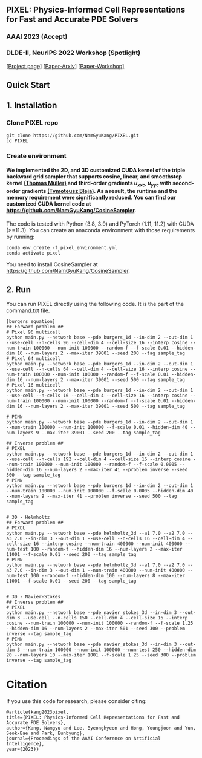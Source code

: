 ## PIXEL: Physics-Informed Cell Representations for Fast and Accurate PDE Solvers
### AAAI 2023 (Accept)
### DLDE-II, NeurIPS 2022 Workshop (Spotlight)
[[Project page]](https://namgyukang.github.io/PIXEL/) [[Paper-Arxiv]](https://arxiv.org/abs/2207.12800) [[Paper-Workshop]](https://openreview.net/forum?id=t49TL3qzma)

## Quick Start

## 1. Installation

### Clone PIXEL repo

```
git clone https://github.com/NamGyuKang/PIXEL.git
cd PIXEL
```

### Create environment

#### We implemented the 2D, and 3D customized CUDA kernel of the triple backward grid sampler that supports cosine, linear, and smoothstep kernel [(Thomas Müller)](https://nvlabs.github.io/instant-ngp/) and third-order gradients $u_{xxc}, u_{yyc}$ with second-order gradients [(Tymoteusz Bleja)](https://github.com/tymoteuszb/smooth-sampler.git). As a result, the runtime and the memory requirement were significantly reduced. You can find our customized CUDA kernel code at https://github.com/NamGyuKang/CosineSampler.

The code is tested with Python (3.8, 3.9) and PyTorch (1.11, 11.2) with CUDA (>=11.3). 
You can create an anaconda environment with those requirements by running:

```
conda env create -f pixel_environment.yml
conda activate pixel
```
You need to install CosineSampler at https://github.com/NamGyuKang/CosineSampler.

## 2. Run
You can run PIXEL directly using the following code. It is the part of the command.txt file.
```
[burgers equation]
## Forward problem ##
# Pixel 96 multicell
python main.py --network base --pde burgers_1d --in-dim 2 --out-dim 1 --use-cell --n-cells 96 --cell-dim 4 --cell-size 16 --interp cosine --num-train 100000 --num-init 100000 --random-f --f-scale 0.01 --hidden-dim 16 --num-layers 2 --max-iter 39001 --seed 200 --tag sample_tag
# Pixel 64 multicell
python main.py --network base --pde burgers_1d --in-dim 2 --out-dim 1 --use-cell --n-cells 64 --cell-dim 4 --cell-size 16 --interp cosine --num-train 100000 --num-init 100000 --random-f --f-scale 0.01 --hidden-dim 16 --num-layers 2 --max-iter 39001 --seed 500 --tag sample_tag
# Pixel 16 multicell
python main.py --network base --pde burgers_1d --in-dim 2 --out-dim 1 --use-cell --n-cells 16 --cell-dim 4 --cell-size 16 --interp cosine --num-train 100000 --num-init 100000 --random-f --f-scale 0.01 --hidden-dim 16 --num-layers 2 --max-iter 39001 --seed 500 --tag sample_tag

# PINN
python main.py --network base --pde burgers_1d --in-dim 2 --out-dim 1 --num-train 100000 --num-init 100000 --f-scale 0.01 --hidden-dim 40 --num-layers 9 --max-iter 39001 --seed 200 --tag sample_tag

## Inverse problem ##
# PIXEL
python main.py --network base --pde burgers_1d --in-dim 2 --out-dim 1 --use-cell --n-cells 192 --cell-dim 4 --cell-size 16 --interp cosine --num-train 100000 --num-init 100000 --random-f --f-scale 0.0005 --hidden-dim 16 --num-layers 2 --max-iter 41 --problem inverse --seed 500 --tag sample_tag
# PINN
python main.py --network base --pde burgers_1d --in-dim 2 --out-dim 1 --num-train 100000 --num-init 100000 --f-scale 0.0005 --hidden-dim 40 --num-layers 9 --max-iter 41 --problem inverse --seed 500 --tag sample_tag


# 3D - Helmholtz
## Forward problem ##
# PIXEL
python main.py --network base --pde helmholtz_3d --a1 7.0 --a2 7.0 --a3 7.0 --in-dim 3 --out-dim 1 --use-cell --n-cells 16 --cell-dim 4 --cell-size 16 --interp cosine --num-train 400000 --num-init 400000 --num-test 100 --random-f --hidden-dim 16 --num-layers 2 --max-iter 11001 --f-scale 0.01 --seed 200 --tag sample_tag 
# PINN
python main.py --network base --pde helmholtz_3d --a1 7.0 --a2 7.0 --a3 7.0 --in-dim 3 --out-dim 1 --num-train 400000 --num-init 400000 --num-test 100 --random-f --hidden-dim 100 --num-layers 8 --max-iter 11001 --f-scale 0.01 --seed 200 --tag sample_tag 


# 3D - Navier-Stokes
## Inverse problem ##
# PIXEL
python main.py --network base --pde navier_stokes_3d --in-dim 3 --out-dim 3 --use-cell --n-cells 150 --cell-dim 4 --cell-size 16 --interp cosine --num-train 100000 --num-init 100000 --random-f --f-scale 1.25 --hidden-dim 16 --num-layers 2 --max-iter 501 --seed 300 --problem inverse --tag sample_tag 
# PINN
python main.py --network base --pde navier_stokes_3d --in-dim 3 --out-dim 3 --num-train 100000 --num-init 100000 --num-test 250 --hidden-dim 20 --num-layers 10 --max-iter 1001 --f-scale 1.25 --seed 300 --problem inverse --tag sample_tag
```


# Citation
If you use this code for research, please consider citing:
```
@article{kang2023pixel,
title={PIXEL: Physics-Informed Cell Representations for Fast and Accurate PDE Solvers},
author={Kang, Namgyu and Lee, Byeonghyeon and Hong, Youngjoon and Yun, Seok-Bae and Park, Eunbyung},
journal={Proceedings of the AAAI Conference on Artificial Intelligence}, 
year={2023}}
                    
```
